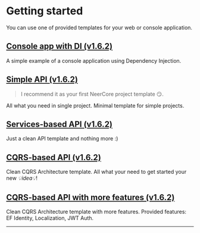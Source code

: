 # Getting started

You can use one of provided templates for your web or console application.

## [Console app with DI (v1.6.2)](https://github.com/jurilents/NeerCore-Examples-ConsoleDependencyInjection)

A simple example of a console application using Dependency Injection.

## [Simple API (v1.6.2)](https://github.com/jurilents/NeerCore-Examples-SimpleApi)

> I recommend it as your first NeerCore project template 😏.

All what you need in single project. Minimal template for simple projects.

## [Services-based API (v1.6.2)](https://github.com/jurilents/NeerCore-Examples-ServiceBasedApi)

Just a clean API template and nothing more :)

## [CQRS-based API (v1.6.2)](https://github.com/jurilents/NeerCore-Examples-MediatorBasedApi)

Clean CQRS Architecture template. All what your need to get started your new  _💡idea💡_!

## [CQRS-based API with more features (v1.6.2)](https://github.com/jurilents/NeerCore-Examples-CompletedApi)

Clean CQRS Architecture template with more features. Provided features: EF Identity, Localization, JWT Auth.

-----------------------------

